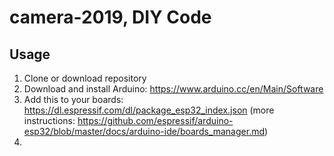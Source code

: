 # camera-2019, DIY Code

## Usage
1. Clone or download repository
2. Download and install Arduino:
  https://www.arduino.cc/en/Main/Software
3. Add this to your boards: https://dl.espressif.com/dl/package_esp32_index.json
    (more instructions: https://github.com/espressif/arduino-esp32/blob/master/docs/arduino-ide/boards_manager.md)
4. 
